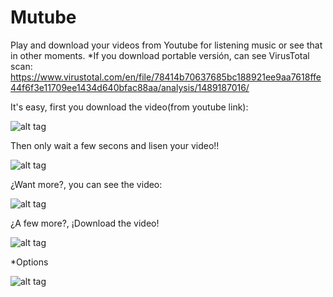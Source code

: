 # Mutube
Play and download your videos from Youtube for listening music or see that in other moments.
*If you download portable versión, can see VirusTotal scan: https://www.virustotal.com/en/file/78414b70637685bc188921ee9aa7618ffe44f6f3e11709ee1434d640bfac88aa/analysis/1489187016/

It's easy, first you download the video(from youtube link):

![alt tag](http://imgur.com/MLx8QgN.png)

Then only wait a few secons and lisen your video!!

![alt tag](http://imgur.com/ZifP7Sc.png)

¿Want more?, you can see the video:

![alt tag](http://imgur.com/97ovvrc.png)

¿A few more?, ¡Download the video!

![alt tag](http://imgur.com/jMXHJD1.pngg)

*Options

![alt tag](http://imgur.com/y0HQI8t.png)
